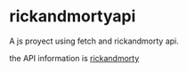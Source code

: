 # rickandmortyapi
A js proyect using fetch and rickandmorty api. 

the API information is [rickandmorty](https://rickandmortyapi.com/documentation/#rest)
